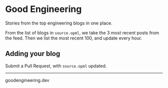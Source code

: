 # Good Engineering
Stories from the top engineering blogs in one place.


From the list of blogs in `source.opml`, we take the 3 most recent posts from the
feed. Then we list the most recent 100, and update every hour.


## Adding your blog

Submit a Pull Request, with `source.opml` updated.

---
goodengineering.dev